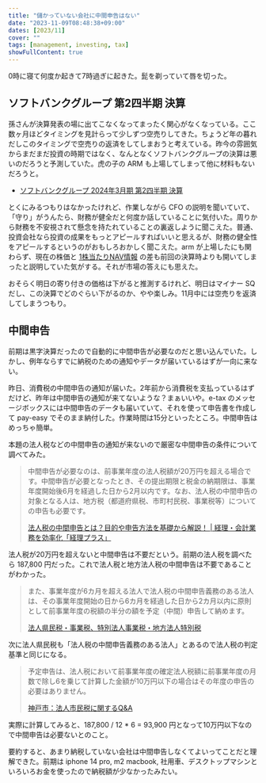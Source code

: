 ```yaml
---
title: "儲かっていない会社に中間申告はない"
date: "2023-11-09T08:48:38+09:00"
dates: [2023/11]
cover: ""
tags: [management, investing, tax]
showFullContent: true
---
```


0時に寝て何度か起きて7時過ぎに起きた。髭を剃っていて唇を切った。

## ソフトバンクグループ 第2四半期 決算

孫さんが決算発表の場に出てこなくなってまったく関心がなくなっている。ここ数ヶ月ほどタイミングを見計らって少しずつ空売りしてきた。ちょうど年の暮れだしこのタイミングで空売りの返済をしてしまおうと考えている。昨今の雰囲気からまだまだ投資の時期ではなく、なんとなくソフトバンクグループの決算は悪いのだろうと予測していた。虎の子の ARM も上場してしまって他に材料もないだろうと。

* [ソフトバンクグループ 2024年3月期 第2四半期 決算](https://group.softbank/event/earnings_2023q2)

とくにみるつもりはなかったけれど、作業しながら CFO の説明を聞いていて、「守り」がうんたら、財務が健全だと何度か話していることに気付いた。周りから財務を不安視されて懸念を持たれていることの裏返しように聞こえた。普通、投資会社なら投資の成果をもっとアピールすればいいと思えるが、財務の健全性をアピールするというのがおもしろおかしく聞こえた。arm が上場したにも関わらず、現在の株価と [1株当たりNAV情報](https://group.softbank/ir/stock/sotp) の差も前回の決算時よりも開いてしまったと説明していた気がする。それが市場の答えにも思えた。

おそらく明日の寄り付きの価格は下がると推測するけれど、明日はマイナー SQ だし、この決算でどのぐらい下がるのか、やや楽しみ。11月中には空売りを返済してしまうつもり。

## 中間申告

前期は黒字決算だったので自動的に中間申告が必要なのだと思い込んでいた。しかし、例年ならすでに納税のための通知やデータが届いているはずが一向に来ない。

昨日、消費税の中間申告の通知が届いた。2年前から消費税を支払っているはずだけど、昨年は中間申告の通知が来てないような？まぁいいや。e-tax のメッセージボックスには中間申告のデータも届いていて、それを使って申告書を作成して pay-easy でそのまま納付した。作業時間は15分といったところ。中間申告はめっちゃ簡単。

本題の法人税などの中間申告の通知が来ないので厳密な中間申告の条件について調べてみた。

> 中間申告が必要なのは、前事業年度の法人税額が20万円を超える場合です。中間申告が必要となったとき、その提出期限と税金の納期限は、事業年度開始後6月を経過した日から2月以内です。なお、法人税の中間申告の対象となる人は、地方税（都道府県税、市町村民税、事業税等）についての申告も必要です。
> 
> [法人税の中間申告とは？目的や申告方法を基礎から解説！ | 経理・会計業務を効率化「経理プラス」](https://keiriplus.jp/tips/houjinzei_cyukansinkoku/)

法人税が20万円を超えないと中間申告は不要だという。前期の法人税を調べたら 187,800 円だった。これで法人税と地方法人税の中間申告は不要であることがわかった。

> また、事業年度が6カ月を超える法人で法人税の中間申告義務のある法人は、その事業年度開始の日から6カ月を経過した日から2カ月以内に原則として前事業年度の税額の半分の額を予定（中間）申告して納めます。
> 
> [法人県民税・事業税、特別法人事業税・地方法人特別税](https://web.pref.hyogo.lg.jp/kk22/pa04_000000008.html)

次に法人県民税も「法人税の中間申告義務のある法人」とあるので法人税の判定基準と同じになる。

> 予定申告は、法人税において前事業年度の確定法人税額に前事業年度の月数で除し6を乗じて計算した金額が10万円以下の場合はその年度の申告の必要はありません。
> 
> [神戸市：法人市民税に関するQ&A](https://www.city.kobe.lg.jp/a35984/kurashi/tax/houjin/200.html#unker6)

実際に計算してみると、187,800 / 12 * 6 = 93,900 円となって10万円以下なので中間申告は必要ないとのこと。

要約すると、あまり納税していない会社は中間申告しなくてよいってことだと理解できた。前期は iphone 14 pro, m2 macbook, 社用車、デスクトップマシンといろいろお金を使ったので納税額が少なかったみたい。
